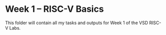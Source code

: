 # Week 1 – RISC-V Basics

This folder will contain all my tasks and outputs for Week 1 of the VSD RISC-V Labs.


